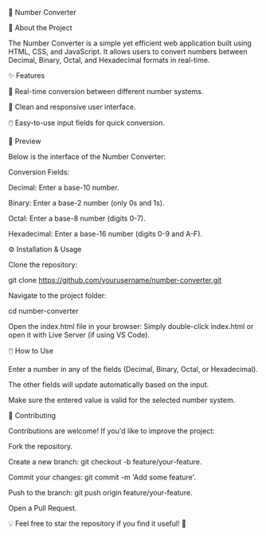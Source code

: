 🚀 Number Converter



📖 About the Project

The Number Converter is a simple yet efficient web application built using HTML, CSS, and JavaScript. It allows users to convert numbers between Decimal, Binary, Octal, and Hexadecimal formats in real-time.

✨ Features

🔄 Real-time conversion between different number systems.

🎨 Clean and responsive user interface.

🖱️ Easy-to-use input fields for quick conversion.

📸 Preview

Below is the interface of the Number Converter:



Conversion Fields:

Decimal: Enter a base-10 number.

Binary: Enter a base-2 number (only 0s and 1s).

Octal: Enter a base-8 number (digits 0-7).

Hexadecimal: Enter a base-16 number (digits 0-9 and A-F).

⚙️ Installation & Usage

Clone the repository:

git clone https://github.com/yourusername/number-converter.git

Navigate to the project folder:

cd number-converter

Open the index.html file in your browser:
Simply double-click index.html or open it with Live Server (if using VS Code).

🖱️ How to Use

Enter a number in any of the fields (Decimal, Binary, Octal, or Hexadecimal).

The other fields will update automatically based on the input.

Make sure the entered value is valid for the selected number system.

🤝 Contributing

Contributions are welcome! If you'd like to improve the project:

Fork the repository.

Create a new branch: git checkout -b feature/your-feature.

Commit your changes: git commit -m 'Add some feature'.

Push to the branch: git push origin feature/your-feature.

Open a Pull Request.

💡 Feel free to star the repository if you find it useful! 🌟
